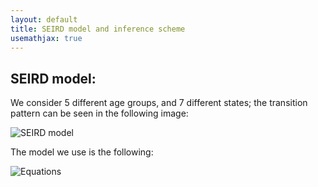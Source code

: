 ```yaml
---
layout: default
title: SEIRD model and inference scheme
usemathjax: true
---
```


## SEIRD model: 

We consider 5 different age groups, and 7 different states; the transition pattern can be seen in the following image: 

![SEIRD model](https://raw.githubusercontent.com/LoryPack/COVID19-epidemics-forecast-England/master/img/SEIRD.png?token=AIT3WHE77BMEFWECRDZO36K6T33XW)

The model we use is the following: 

![Equations](https://raw.githubusercontent.com/LoryPack/COVID19-epidemics-forecast-England/master/img/equations.png?token=AIT3WHHFZTPWTUS6IILOEXC6T4MOS)


